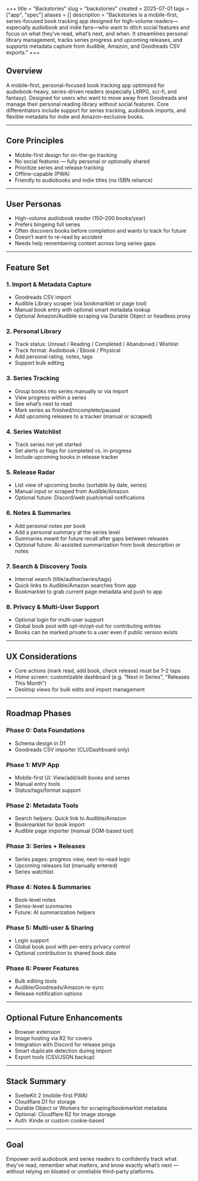 +++
title = "Backstories"
slug = "backstories"
created = 2025-07-01
tags = ["app", "spec"]
aliases = []
description = "Backstories is a mobile-first, series-focused book tracking app designed for high-volume readers—especially audiobook and indie fans—who want to ditch social features and focus on what they’ve read, what’s next, and when. It streamlines personal library management, tracks series progress and upcoming releases, and supports metadata capture from Audible, Amazon, and Goodreads CSV exports."
+++

## Overview
A mobile-first, personal-focused book tracking app optimized for audiobook-heavy, series-driven readers (especially LitRPG, sci-fi, and fantasy). Designed for users who want to move away from Goodreads and manage their personal reading library without social features. Core differentiators include support for series tracking, audiobook imports, and flexible metadata for indie and Amazon-exclusive books.

---

## Core Principles
- Mobile-first design for on-the-go tracking
- No social features — fully personal or optionally shared
- Prioritize series and release tracking
- Offline-capable (PWA)
- Friendly to audiobooks and indie titles (no ISBN reliance)

---

## User Personas
- High-volume audiobook reader (150–200 books/year)
- Prefers bingeing full series
- Often discovers books before completion and wants to track for future
- Doesn’t want to re-read by accident
- Needs help remembering context across long series gaps

---

## Feature Set

### 1. Import & Metadata Capture
- Goodreads CSV import
- Audible Library scraper (via bookmarklet or page tool)
- Manual book entry with optional smart metadata lookup
- Optional Amazon/Audible scraping via Durable Object or headless proxy

### 2. Personal Library
- Track status: Unread / Reading / Completed / Abandoned / Wishlist
- Track format: Audiobook / Ebook / Physical
- Add personal rating, notes, tags
- Support bulk editing

### 3. Series Tracking
- Group books into series manually or via import
- View progress within a series
- See what’s next to read
- Mark series as finished/incomplete/paused
- Add upcoming releases to a tracker (manual or scraped)

### 4. Series Watchlist
- Track series not yet started
- Set alerts or flags for completed vs. in-progress
- Include upcoming books in release tracker

### 5. Release Radar
- List view of upcoming books (sortable by date, series)
- Manual input or scraped from Audible/Amazon
- Optional future: Discord/web push/email notifications

### 6. Notes & Summaries
- Add personal notes per book
- Add a personal summary at the series level
- Summaries meant for future recall after gaps between releases
- Optional future: AI-assisted summarization from book description or notes

### 7. Search & Discovery Tools
- Internal search (title/author/series/tags)
- Quick links to Audible/Amazon searches from app
- Bookmarklet to grab current page metadata and push to app

### 8. Privacy & Multi-User Support
- Optional login for multi-user support
- Global book pool with opt-in/opt-out for contributing entries
- Books can be marked private to a user even if public version exists

---

## UX Considerations
- Core actions (mark read, add book, check release) must be 1–2 taps
- Home screen: customizable dashboard (e.g. "Next in Series", "Releases This Month")
- Desktop views for bulk edits and import management

---

## Roadmap Phases

### Phase 0: Data Foundations
- Schema design in D1
- Goodreads CSV importer (CLI/Dashboard only)

### Phase 1: MVP App
- Mobile-first UI: View/add/edit books and series
- Manual entry tools
- Status/tags/format support

### Phase 2: Metadata Tools
- Search helpers: Quick link to Audible/Amazon
- Bookmarklet for book import
- Audible page importer (manual DOM-based tool)

### Phase 3: Series + Releases
- Series pages: progress view, next-to-read logic
- Upcoming releases list (manually entered)
- Series watchlist

### Phase 4: Notes & Summaries
- Book-level notes
- Series-level summaries
- Future: AI summarization helpers

### Phase 5: Multi-user & Sharing
- Login support
- Global book pool with per-entry privacy control
- Optional contribution to shared book data

### Phase 6: Power Features
- Bulk editing tools
- Audible/Goodreads/Amazon re-sync
- Release notification options

---

## Optional Future Enhancements
- Browser extension
- Image hosting via R2 for covers
- Integration with Discord for release pings
- Smart duplicate detection during import
- Export tools (CSV/JSON backup)

---

## Stack Summary
- SvelteKit 2 (mobile-first PWA)
- Cloudflare D1 for storage
- Durable Object or Workers for scraping/bookmarklet metadata
- Optional: Cloudflare R2 for image storage
- Auth: Kinde or custom cookie-based

---

## Goal
Empower avid audiobook and series readers to confidently track what they’ve read, remember what matters, and know exactly what’s next — without relying on bloated or unreliable third-party platforms.
